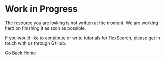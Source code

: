 <div class="row">
    <div class="col-sm-10 col-sm-offset-1">
        <div class="text-center">
            <i class="ti-receipt icon icon-lg mb24 mb-xs-0"></i>
            <h1 class="large">Work in Progress </h1>
            <p>The resource you are looking is not written at the moment. We are working hard on finishing it as soon as possible.</p>
                <p>If you would like to contribute or write tutorials for FlexSearch, please get in touch with us through GitHub.</p>
            <a class="btn" href="/">Go Back Home</a>
        </div>
    </div>
</div>